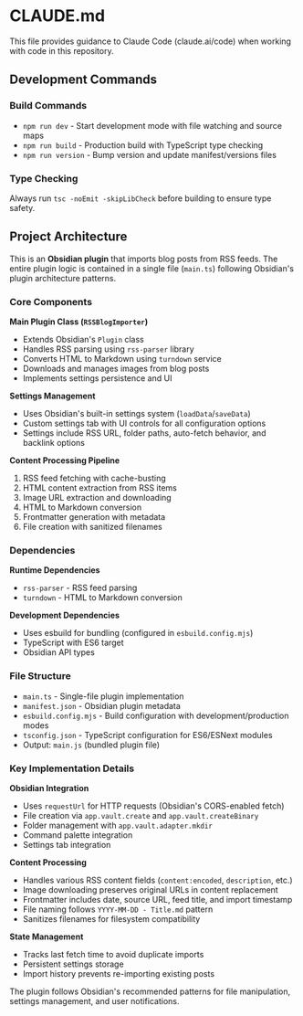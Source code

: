 # CLAUDE.md

This file provides guidance to Claude Code (claude.ai/code) when working with code in this repository.

## Development Commands

### Build Commands
- `npm run dev` - Start development mode with file watching and source maps
- `npm run build` - Production build with TypeScript type checking
- `npm run version` - Bump version and update manifest/versions files

### Type Checking
Always run `tsc -noEmit -skipLibCheck` before building to ensure type safety.

## Project Architecture

This is an **Obsidian plugin** that imports blog posts from RSS feeds. The entire plugin logic is contained in a single file (`main.ts`) following Obsidian's plugin architecture patterns.

### Core Components

**Main Plugin Class (`RSSBlogImporter`)**
- Extends Obsidian's `Plugin` class
- Handles RSS parsing using `rss-parser` library
- Converts HTML to Markdown using `turndown` service
- Downloads and manages images from blog posts
- Implements settings persistence and UI

**Settings Management**
- Uses Obsidian's built-in settings system (`loadData`/`saveData`)
- Custom settings tab with UI controls for all configuration options
- Settings include RSS URL, folder paths, auto-fetch behavior, and backlink options

**Content Processing Pipeline**
1. RSS feed fetching with cache-busting
2. HTML content extraction from RSS items
3. Image URL extraction and downloading
4. HTML to Markdown conversion
5. Frontmatter generation with metadata
6. File creation with sanitized filenames

### Dependencies

**Runtime Dependencies**
- `rss-parser` - RSS feed parsing
- `turndown` - HTML to Markdown conversion

**Development Dependencies**
- Uses esbuild for bundling (configured in `esbuild.config.mjs`)
- TypeScript with ES6 target
- Obsidian API types

### File Structure

- `main.ts` - Single-file plugin implementation
- `manifest.json` - Obsidian plugin metadata
- `esbuild.config.mjs` - Build configuration with development/production modes
- `tsconfig.json` - TypeScript configuration for ES6/ESNext modules
- Output: `main.js` (bundled plugin file)

### Key Implementation Details

**Obsidian Integration**
- Uses `requestUrl` for HTTP requests (Obsidian's CORS-enabled fetch)
- File creation via `app.vault.create` and `app.vault.createBinary`
- Folder management with `app.vault.adapter.mkdir`
- Command palette integration
- Settings tab integration

**Content Processing**
- Handles various RSS content fields (`content:encoded`, `description`, etc.)
- Image downloading preserves original URLs in content replacement
- Frontmatter includes date, source URL, feed title, and import timestamp
- File naming follows `YYYY-MM-DD - Title.md` pattern
- Sanitizes filenames for filesystem compatibility

**State Management**
- Tracks last fetch time to avoid duplicate imports
- Persistent settings storage
- Import history prevents re-importing existing posts

The plugin follows Obsidian's recommended patterns for file manipulation, settings management, and user notifications.